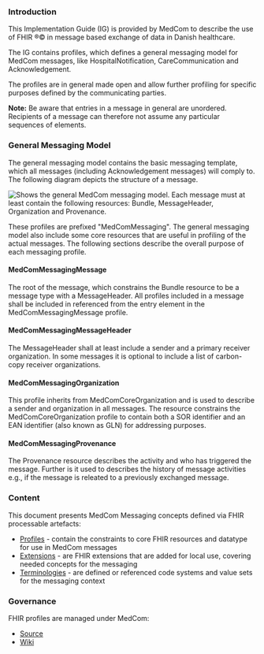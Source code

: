 ### Introduction

This Implementation Guide (IG) is provided by MedCom to describe the use of FHIR &reg;&copy; in message based exchange of data in Danish healthcare.

The IG contains profiles, which defines a general messaging model for MedCom messages, like HospitalNotification, CareCommunication and Acknowledgement. 

The profiles are in general made open and allow further profiling for specific purposes defined by the communicating parties.

__Note:__ Be aware that entries in a message in general are unordered. Recipients of a message can therefore not assume any particular sequences of elements.

### General Messaging Model

The general messaging model contains the basic messaging template, which all messages (including Acknowledgement messages) will comply to. The following diagram depicts the structure of a message.

<img alt="Shows the general MedCom messaging model. Each message must at least contain the following resources: Bundle, MessageHeader, Organization and Provenance." src="./MessagingModel.png" style="float:none; display:block; margin-left:auto; margin-right:auto;" />

These profiles are prefixed "MedComMessaging". The general messaging model also include some core resources that are useful in profiling of the actual messages. The following sections describe the overall purpose of each messaging profile.

#### MedComMessagingMessage

The root of the message, which constrains the Bundle resource to be a message type with a MessageHeader. All profiles included in a message shall be included in referenced from the entry element in the MedComMessagingMessage profile. 

#### MedComMessagingMessageHeader

The MessageHeader shall at least include a sender and a primary receiver organization. In some messages it is optional to include a list of carbon-copy receiver organizations. 

#### MedComMessagingOrganization

This profile inherits from MedComCoreOrganization and is used to describe a sender and organization in all messages. The resource constrains the MedComCoreOrganization profile to contain both a SOR identifier and an EAN identifier (also known as GLN) for addressing purposes.


#### MedComMessagingProvenance

The Provenance resource describes the activity and who has triggered the message. Further is it used to describes the history of message activities e.g., if the message is releated to a previously exchanged message. 


### Content

This document presents MedCom Messaging concepts defined via FHIR processable artefacts:

* [Profiles](profiles.html) - contain the constraints to core FHIR resources and datatype for use in MedCom messages
* [Extensions](extensions.html) - are FHIR extensions that are added for local use, covering needed concepts for the messaging
* [Terminologies](terminology.html) - are defined or referenced code systems and value sets for the messaging context

### Governance

FHIR profiles are managed under MedCom:

* [Source](https://github.com/hl7dk/dk-medcom)
* [Wiki](https://github.com/hl7dk/dk-medcom)
